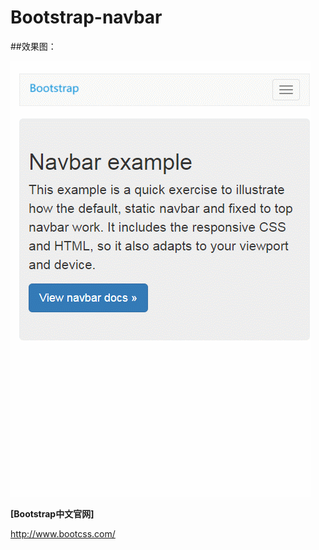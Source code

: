 # Bootstrap-navbar
##效果图：

<img src="https://github.com/Eaaon/Bootstrap-navbar/blob/master/images/navbar.gif"/>

<p><strong>[Bootstrap中文官网]</strong></p><p><a href="http://www.bootcss.com/" target="_blank">http://www.bootcss.com/</a>
